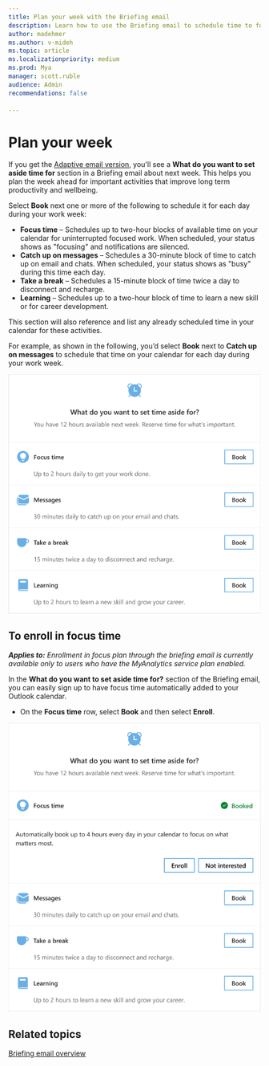 ```yaml
---
title: Plan your week with the Briefing email
description: Learn how to use the Briefing email to schedule time to focus, catch up on email, and more
author: madehmer
ms.author: v-mideh
ms.topic: article
ms.localizationpriority: medium 
ms.prod: Mya
manager: scott.ruble
audience: Admin
recommendations: false

---
```

# Plan your week

If you get the [Adaptive email version](be-overview.md#adaptive-or-html-version), you'll see a **What do you want to set aside time for** section in a Briefing email about next week. This helps you plan the week ahead for important activities that improve long term productivity and wellbeing.

Select **Book** next one or more of the following to schedule it for each day during your work week:

* **Focus time** &ndash; Schedules up to two-hour blocks of available time on your calendar for uninterrupted focused work. When scheduled, your status shows as "focusing" and notifications are silenced.
* **Catch up on messages** &ndash; Schedules a 30-minute block of time to catch up on email and chats. When scheduled, your status shows as "busy" during this time each day.
* **Take a break** &ndash; Schedules a 15-minute block of time twice a day to disconnect and recharge.
* **Learning** &ndash; Schedules up to a two-hour block of time to learn a new skill or for career development.

This section will also reference and list any already scheduled time in your calendar for these activities.

For example, as shown in the following, you’d select **Book** next to **Catch up on messages** to schedule that time on your calendar for each day during your work week.

![Plan your week options](./images/be-time.png)

## To enroll in focus time

_**Applies to:** Enrollment in focus plan through the briefing email is currently available only to users who have the MyAnalytics service plan enabled._

In the **What do you want to set aside time for?** section of the Briefing email, you can easily sign up to have focus time automatically added to your Outlook calendar.

* On the **Focus time** row, select **Book** and then select **Enroll**.

![Enroll in focus time](./images/be-time-focus-enroll.png)

## Related topics

[Briefing email overview](be-overview.md)
